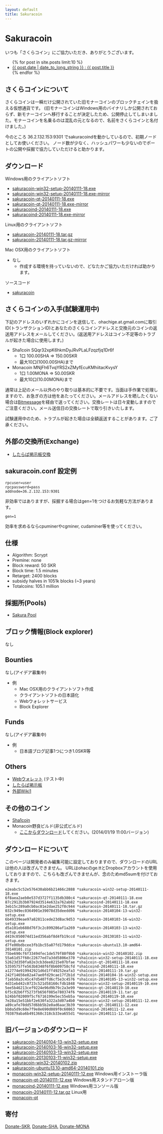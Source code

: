 ```yaml
---
layout: default
title: Sakuracoin
---
```


# Sakuracoin

いつも「さくらコイン」にご協力いただき、ありがとうございます。

<ul>
{% for post in site.posts limit:10 %}
<li>
<a href="/sakuracoin{{post.url}}">{{ post.date | date_to_long_string }} : {{ post.title }}</a>
</li>
{% endfor %}
</ul>

## さくらコインについて

さくらコインは一瞬だけ公開されていた旧モナーコインのブロックチェインを扱える仮想通貨です。
(旧モナーコインはWindows用のバイナリしか公開されておらず、新モナーコインへ移行することが決定したため、公開停止してしまいました。モナーコインを名乗るのは混乱の元となるので、名前をさくらコインと名付けました。)

今のところ 36.2.132.153:9301 でsakuracoindを動かしているので、初期ノードとしてお使いください。
ノード数が少なく、ハッシュパワーも少ないのでポートの公開や採掘で協力していただけると助かります。

## ダウンロード

Windows用のクライアントソフト

* [sakuracoin-win32-setup-20140111-18.exe]
* [sakuracoin-win32-setup-20140111-18.exe-mirror]
* [sakuracoin-qt-20140111-18.exe]
* [sakuracoin-qt-20140111-18.exe-mirror]
* [sakuracoind-20140111-18.exe]
* [sakuracoind-20140111-18.exe-mirror]

Linux用のクライアントソフト

* [sakuracoin-20140111-18.tar.gz]
* [sakuracoin-20140111-18.tar.gz-mirror]

Mac OSX用のクライアントソフト

* なし
  * 作成する環境を持っていないので、どなたかご協力いただければ助かります。

ソースコード

* [sakuracoin]

## さくらコインの入手(試験運用中)

下記のアドレスのいずれかにコインを送信して、ohachige.at.gmail.comに取引ID(トランザクションID)とあなたのさくらコインアドレスと交換元のコインの返送用アドレスをメールしてください。(返送用アドレスはコイン不足等のトラブルが起きた場合に使用します。)

* Sha1coin SQqr32xpK6hkmDyJRvPLaLFzqzfjq1Dr6f
  * 1口 100.00SHA => 150.00SKR
  * 最大10口(1000.00SHA)まで
* Monacoin MNjFh6TvqYRS2xZMyfEcuKMhiitacKvysY
  * 1口 1.00MONA =>  50.00SKR
  * 最大10口(10.00MONA)まで

通常は上記のメール以外のやり取りは基本的に不要です。当面は手作業で処理しますので、お急ぎの方は他をあたってください。メールアドレスを晒したくない場合は[Bitmessage]を経由で送ってください。交換レートは日々変動しますのでご注意ください。メール送信日の交換レートで取り引きいたします。

試験運用中のため、トラブルが起きた場合は全額返送することがあります。ご了承ください。

## 外部の交換所(Exchange)

* [したらば掲示板交換]

## sakuracoin.conf 設定例

    rpcuser=user
    rpcpassword=pass
    addnode=36.2.132.153:9301

非効率ではありますが、採掘する場合はgen=1をつけるお気軽な方法があります。

    gen=1

効率を求めるならcpuminerやcgminer, cudaminer等を使ってください。

## 仕様

* Algorithm: Scrypt
* Premine: none
* Block reward: 50 SKR
* Block time: 1.5 minutes
* Retarget: 2400 blocks
* subsidy halves in 1051k blocks (~3 years)
* Totalcoins: 105.1 million

## 採掘所(Pools)

* [Sakura Pool]

## ブロック情報(Block explorer)

なし

## Bounties

なし(アイデア募集中)

* 例
  * Mac OSX用のクライアントソフト作成
  * クライアントソフトの日本語化
  * Webウォレットサービス
  * Block Explorer

## Funds

なし(アイデア募集中)

* 例
  * 日本語ブログ記事1つにつき1.0SKR等

## Others

* [Webウォレット] (テスト中)
* [したらば掲示板]
* [外部Wiki1]

## その他のコイン

* [Sha1coin]
* Monacoin野良ビルド(非公式ビルド)
  * [ここからダウンロード]してください。(2014/01/19 11:00バージョン)

## ダウンロードについて

このページは開発者のみ編集可能に設定しておりますので、ダウンロードのURLは他の人は改ざんできません。
URLはohacのge.ttとDropboxアカウントを使用しておりますので、こちらも改ざんできませんが、念のためmd5sumを付けておきます。

    e2eabc5c52e576430abb6b21466c2888 *sakuracoin-win32-setup-20140111-18.exe
    6f8aea2aeb0e537d3727f1135db380c4 *sakuracoin-qt-20140111-18.exe
    87c2912b3b07924d3514e632a762ab82 *sakuracoind-20140111-18.exe
    3eb15c289a0cb0ac81e2dae252f8c944 *sakuracoin-20140111-18.tar.gz
    032c949ec0364901e39078d35deedd06 *sakuracoin-20140104-13-win32-setup.exe
    6b49339eae97a82811cede23d8ac9d53 *sakuracoin-20140103-16-win32-setup.exe
    d5a101eb688d76f3c2c899286af1a269 *sakuracoin-20140103-13-win32-setup.exe
    d419c050074d11ed356abf8d4fb19ccd *sakuracoin-20130103-11-win32-setup.exe
    d7fe00bdbcee3fb1bc55a87fd179ddce *sakuracoin-ubuntu13.10-amd64-20140101.zip
    75be690cf6f33494fec1de579f80f9b0 *sakuracoin-win32-20140102.zip
    55a61d57f60c22677ed7a3dd5806e370 *sha1coin-win32-setup-20140111-18.exe
    52623d350fa82e3cb3dee8215e07bfae *sha1coin-qt-20140111-18.exe
    53595757fe563b8348f6f8b609758cfd *sha1coind-20140111-18.exe
    a12774e919942921d6d1ff49252eafa3 *sha1coin-20140111-19.tar.gz
    242f14656e82a47ae0fd29cae17f2b1d *sha1coin-20140104-16-win32-setup.exe
    f1eb58a3c45c47d5407fd6cf5e3c4576 *sha1coin-20140105-13-win32-setup.exe
    4d31ebd42c0723c521d58160cfdb1848 *monacoin-win32-setup-20140119-10.exe
    5ee5b46213cef9224e96d9b79c2a3e99 *monacoin-qt-20140119-10.exe
    6f5c82b6ff5273fb656f085e780374f6 *monacoin-20140119-11.tar.gz
    b24bbf02009f5cf6716199e5ec55eb5a *monacoind-20140119-10.exe
    7e28a15e51bbf2e630fa322a3d07a4b0 *monacoin-win32-setup-20140111-12.exe
    a89cafe70dd57d6bb5b2e0ad6aac3b39 *monacoin-qt-20140111-12.exe
    bb0a5d9c60e7f9e8e690d089f0c60863 *monacoind-20140111-12.exe
    703879aba6b491368c318cb33ea655d1 *monacoin-20140111-12.tar.gz


## 旧バージョンのダウンロード
* [sakuracoin-20140104-13-win32-setup.exe]
* [sakuracoin-20140103-16-win32-setup.exe]
* [sakuracoin-20140103-13-win32-setup.exe]
* [sakuracoin-20130103-11-win32-setup.exe]
* [sakuracoin-win32-20140102.zip]
* [sakuracoin-ubuntu13.10-amd64-20140101.zip]
* [monacoin-win32-setup-20140111-12.exe] Windows用インストーラ版
* [monacoin-qt-20140111-12.exe] Windows用スタンドアローン版
* [monacoind-20140111-12.exe] Windows用コンソール版
* [monacoin-20140111-12.tar.gz] Linux用
* [monacoin-qt]

## 寄付

[Donate-SKR], [Donate-SHA], [Donate-MONA]


[Donate-SKR]: sakuracoin:MTu6jrxp5xD6RHWeZUEpw7X5WnpmEzYTkd
[Donate-SHA]: sha1coin:SQqr32xpK6hkmDyJRvPLaLFzqzfjq1Dr6f
[Donate-MONA]: monacoin:MNjFh6TvqYRS2xZMyfEcuKMhiitacKvysY
[Bitmessage]: https://bitmessage.ch/
[Sha1coin]: http://ohac.github.io/sha1coin/
[sakuracoin-win32-setup-20140111-18.exe]: http://ge.tt/8Ht3AkD1/v/0?c
[sakuracoin-win32-setup-20140111-18.exe-mirror]: https://dl.dropboxusercontent.com/u/5745602/sakuracoin-win32-setup-20140111-18.exe
[sakuracoin-qt-20140111-18.exe]: http://ge.tt/31nu4lD1/v/3?c
[sakuracoin-qt-20140111-18.exe-mirror]: https://dl.dropboxusercontent.com/u/5745602/sakuracoin-qt-20140111-18.exe
[sakuracoind-20140111-18.exe]: http://ge.tt/31nu4lD1/v/2?c
[sakuracoind-20140111-18.exe-mirror]: https://dl.dropboxusercontent.com/u/5745602/sakuracoind-20140111-18.exe
[sakuracoin-20140111-18.tar.gz]: http://ge.tt/64iiAkD1/v/0?c
[sakuracoin-20140111-18.tar.gz-mirror]: https://dl.dropboxusercontent.com/u/5745602/sakuracoin-20140111-18.tar.gz
[sha1coin-win32-setup-20140111-18.exe]: http://ge.tt/5Un3BkD1/v/0?c
[sha1coin-win32-setup-20140111-18.exe-mirror]: https://dl.dropboxusercontent.com/u/5745602/sha1coin-win32-setup-20140111-18.exe
[sha1coin-qt-20140111-18.exe]: http://ge.tt/31nu4lD1/v/5?c
[sha1coin-qt-20140111-18.exe-mirror]: https://dl.dropboxusercontent.com/u/5745602/sha1coin-qt-20140111-18.exe
[sha1coind-20140111-18.exe]: http://ge.tt/31nu4lD1/v/1?c
[sha1coind-20140111-18.exe-mirror]: https://dl.dropboxusercontent.com/u/5745602/sha1coind-20140111-18.exe
[sha1coin-20140111-19.tar.gz]: http://ge.tt/47PBBkD1/v/0?c
[sha1coin-20140111-19.tar.gz-mirror]: https://dl.dropboxusercontent.com/u/5745602/sha1coin-20140111-19.tar.gz
[monacoin-win32-setup-20140111-12.exe]: http://ge.tt/23AoxjD1
[monacoin-win32-setup-20140111-12.exe-mirror]: https://dl.dropboxusercontent.com/u/5745602/monacoin-win32-setup-20140104-13.exe
[monacoin-qt-20140111-12.exe]: http://ge.tt/31nu4lD1/v/4?c
[monacoin-qt-20140111-12.exe-mirror]: https://dl.dropboxusercontent.com/u/5745602/monacoin-qt-20140104-13.exe
[monacoind-20140111-12.exe]: http://ge.tt/31nu4lD1/v/0?c
[monacoind-20140111-12.exe-mirror]: https://dl.dropboxusercontent.com/u/5745602/monacoind-20140104-13.exe
[monacoin-20140111-12.tar.gz]: http://ge.tt/3AYy0kD1
[monacoin-20140111-12.tar.gz-mirror]: https://dl.dropboxusercontent.com/u/5745602/monacoin-20140111-12.tar.gz
[monacoin-qt]: https://dl.dropboxusercontent.com/u/5745602/monacoin-qt
[したらば掲示板交換]: http://jbbs.shitaraba.net/bbs/read.cgi/internet/19552/1388817096/l50
[したらば掲示板]: http://jbbs.shitaraba.net/internet/19552/
[外部Wiki1]: http://www59.atwiki.jp/japancryptocurrency/pages/15.html
[sakuracoin-20140104-13-win32-setup.exe]: https://dl.dropboxusercontent.com/u/5745602/sakuracoin-20140104-13-win32-setup.exe
[sakuracoin-20140103-16-win32-setup.exe]: https://dl.dropboxusercontent.com/u/5745602/sakuracoin-20140103-16-win32-setup.exe
[sakuracoin-20140103-13-win32-setup.exe]: https://dl.dropboxusercontent.com/u/5745602/sakuracoin-20140103-13-win32-setup.exe
[sakuracoin-20130103-11-win32-setup.exe]: https://dl.dropboxusercontent.com/u/5745602/sakuracoin-20130103-11-win32-setup.exe
[sakuracoin-win32-20140102.zip]: https://dl.dropboxusercontent.com/u/5745602/sakuracoin-win32-20140102.zip
[sakuracoin-ubuntu13.10-amd64-20140101.zip]: https://dl.dropboxusercontent.com/u/5745602/sakuracoin-ubuntu13.10-amd64-20140101.zip
[sakuracoin]: https://github.com/ohac/sakuracoin
[ここからダウンロード]: http://ge.tt/24MStBE1?c
[Sakura Pool]: http://sakurapool.dip.jp/
[Webウォレット]: http://coins.asiru.info/index2.html
